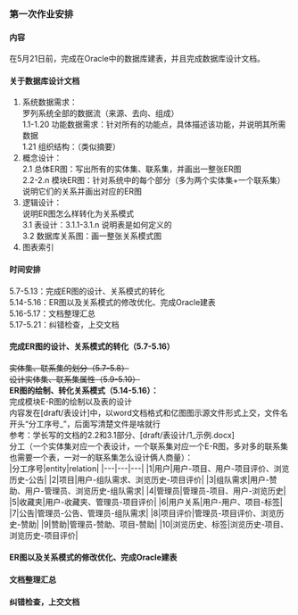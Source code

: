 ### 第一次作业安排
#### 内容
在5月21日前，完成在Oracle中的数据库建表，并且完成数据库设计文档。
#### 关于数据库设计文档

1. 系统数据需求：  
罗列系统全部的数据流（来源、去向、组成）</br>
1.1-1.20 功能数据需求：针对所有的功能点，具体描述该功能，并说明其所需数据</br>
1.21 组织结构：（类似摘要）
2. 概念设计：</br>
   2.1 总体ER图：写出所有的实体集、联系集，并画出一整张ER图  
   2.2-2.n 模块ER图：针对系统中的每个部分（多为两个实体集+一个联系集）说明它们的关系并画出对应的ER图
3. 逻辑设计：  
   说明ER图怎么样转化为关系模式</br>
   3.1 表设计：3.1.1-3.1.n 说明表是如何定义的  
   3.2 数据库关系图：画一整张关系模式图
4. 图表索引

#### 时间安排
5.7-5.13：完成ER图的设计、关系模式的转化  
5.14-5.16：ER图以及关系模式的修改优化、完成Oracle建表  
5.16-5.17：文档整理汇总  
5.17-5.21：纠错检查，上交文档  

#### 完成ER图的设计、关系模式的转化（5.7-5.16）
<del>实体集、联系集的划分（5.7-5.8）</del>  
<del>设计实体集、联系集属性（5.9-5.10）</del>  
**ER图的绘制、转化关系模式（5.14-5.16）：**  
完成模块E-R图的绘制以及表的设计  
内容发在[draft/表设计]中，以word文档格式和亿图图示源文件形式上交，文件名开头“分工序号_”，后面写清楚文件是啥就行  
参考：学长写的文档的2.2和3.1部分、[draft/表设计/1_示例.docx]  
分工（一个实体集对应一个表设计，一个联系集对应一个E-R图，多对多的联系集也需要一个表，一对一的联系集怎么设计俩人商量）：  
|分工序号|entity|relation|
|---|---|---|
|1|用户|用户-项目、用户-项目评价、浏览历史-公告|
|2|项目|用户-组队需求、浏览历史-项目评价|
|3|组队需求|用户-赞助、用户-管理员、浏览历史-组队需求|
|4|管理员|管理员-项目、用户-浏览历史|
|5|收藏夹|用户-收藏夹、管理员-项目评价|
|6|用户关系|用户-用户、项目-标签|
|7|公告|管理员-公告、管理员-组队需求|
|8|项目评价|管理员-项目评价、浏览历史-赞助|
|9|赞助|管理员-赞助、项目-赞助|
|10|浏览历史、标签|浏览历史-项目、浏览历史-项目评价|
#### ER图以及关系模式的修改优化、完成Oracle建表
#### 文档整理汇总
#### 纠错检查，上交文档
